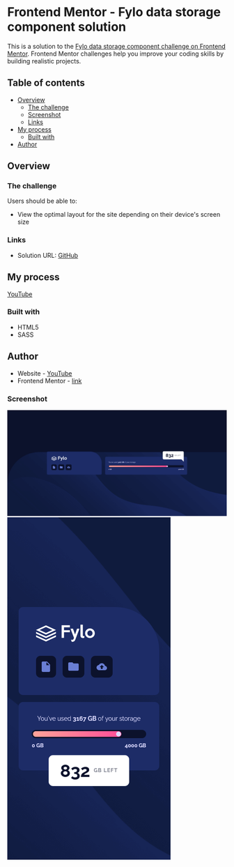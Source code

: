 # Frontend Mentor - Fylo data storage component solution

This is a solution to the [Fylo data storage component challenge on Frontend Mentor](https://www.frontendmentor.io/challenges/fylo-data-storage-component-1dZPRbV5n). Frontend Mentor challenges help you improve your coding skills by building realistic projects. 

## Table of contents

- [Overview](#overview)
  - [The challenge](#the-challenge)
  - [Screenshot](#screenshot)
  - [Links](#links)
- [My process](#my-process)
  - [Built with](#built-with)
- [Author](#author)


## Overview

### The challenge

Users should be able to:

- View the optimal layout for the site depending on their device's screen size


### Links

- Solution URL: [GitHub](https://github.com/sergii-moroz/Fylo-data-storage/)

## My process

[YouTube](https://youtu.be/Yv7UMWbZCVI)

### Built with

- HTML5
- SASS

## Author

- Website - [YouTube](https://youtu.be/Yv7UMWbZCVI)
- Frontend Mentor - [link](https://www.frontendmentor.io/profile/sergii-moroz)

### Screenshot

![screenshot](./desktop.png)
![screenshot](./mobile.png)
